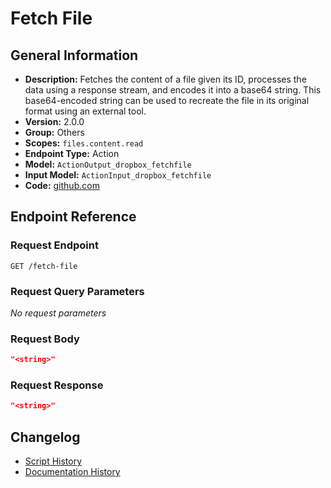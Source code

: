 <!-- BEGIN GENERATED CONTENT -->
# Fetch File

## General Information

- **Description:** Fetches the content of a file given its ID, processes the data using a response stream, and encodes it into a base64 string. This base64-encoded string can be used to recreate the file in its original format using an external tool.
- **Version:** 2.0.0
- **Group:** Others
- **Scopes:** `files.content.read`
- **Endpoint Type:** Action
- **Model:** `ActionOutput_dropbox_fetchfile`
- **Input Model:** `ActionInput_dropbox_fetchfile`
- **Code:** [github.com](https://github.com/NangoHQ/integration-templates/tree/main/integrations/dropbox/actions/fetch-file.ts)


## Endpoint Reference

### Request Endpoint

`GET /fetch-file`

### Request Query Parameters

_No request parameters_

### Request Body

```json
"<string>"
```

### Request Response

```json
"<string>"
```

## Changelog

- [Script History](https://github.com/NangoHQ/integration-templates/commits/main/integrations/dropbox/actions/fetch-file.ts)
- [Documentation History](https://github.com/NangoHQ/integration-templates/commits/main/integrations/dropbox/actions/fetch-file.md)

<!-- END  GENERATED CONTENT -->

